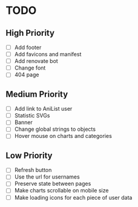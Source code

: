 # TODO

## High Priority

- [ ] Add footer
- [ ] Add favicons and manifest
- [ ] Add renovate bot
- [ ] Change font
- [ ] 404 page

## Medium Priority

- [ ] Add link to AniList user
- [ ] Statistic SVGs
- [ ] Banner
- [ ] Change global strings to objects
- [ ] Hover mouse on charts and categories

## Low Priority

- [ ] Refresh button
- [ ] Use the url for usernames
- [ ] Preserve state between pages
- [ ] Make charts scrollable on mobile size
- [ ] Make loading icons for each piece of user data
